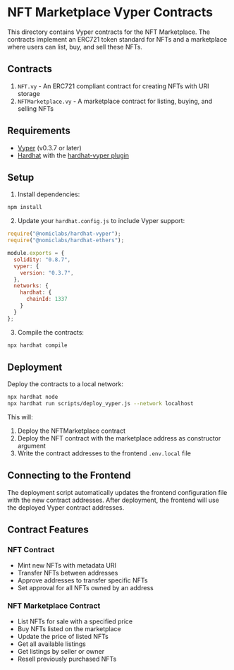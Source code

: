 # NFT Marketplace Vyper Contracts

This directory contains Vyper contracts for the NFT Marketplace. The contracts implement an ERC721 token standard for NFTs and a marketplace where users can list, buy, and sell these NFTs.

## Contracts

1. `NFT.vy` - An ERC721 compliant contract for creating NFTs with URI storage
2. `NFTMarketplace.vy` - A marketplace contract for listing, buying, and selling NFTs

## Requirements

- [Vyper](https://vyper.readthedocs.io/en/stable/installing-vyper.html) (v0.3.7 or later)
- [Hardhat](https://hardhat.org/) with the [hardhat-vyper plugin](https://github.com/nomiclabs/hardhat/tree/master/packages/hardhat-vyper)

## Setup

1. Install dependencies:
```bash
npm install
```

2. Update your `hardhat.config.js` to include Vyper support:
```js
require("@nomiclabs/hardhat-vyper");
require("@nomiclabs/hardhat-ethers");

module.exports = {
  solidity: "0.8.7",
  vyper: {
    version: "0.3.7",
  },
  networks: {
    hardhat: {
      chainId: 1337
    }
  }
};
```

3. Compile the contracts:
```bash
npx hardhat compile
```

## Deployment

Deploy the contracts to a local network:

```bash
npx hardhat node
npx hardhat run scripts/deploy_vyper.js --network localhost
```

This will:
1. Deploy the NFTMarketplace contract
2. Deploy the NFT contract with the marketplace address as constructor argument
3. Write the contract addresses to the frontend `.env.local` file

## Connecting to the Frontend

The deployment script automatically updates the frontend configuration file with the new contract addresses. After deployment, the frontend will use the deployed Vyper contract addresses.

## Contract Features

### NFT Contract
- Mint new NFTs with metadata URI
- Transfer NFTs between addresses
- Approve addresses to transfer specific NFTs
- Set approval for all NFTs owned by an address

### NFT Marketplace Contract
- List NFTs for sale with a specified price
- Buy NFTs listed on the marketplace
- Update the price of listed NFTs
- Get all available listings
- Get listings by seller or owner
- Resell previously purchased NFTs

